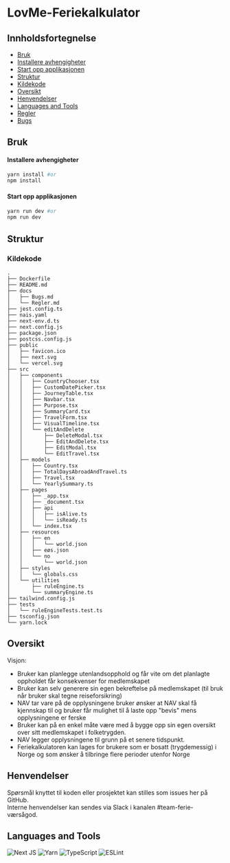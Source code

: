 # LovMe-Feriekalkulator

## Innholdsfortegnelse
- [Bruk](#bruk)
- [Installere avhengigheter](#installere-avhengigheter)
- [Start opp applikasjonen](#start-opp-applikasjonen)
- [Struktur](#struktur)
- [Kildekode](#kildekode)
- [Oversikt](#oversikt)
- [Henvendelser](#henvendelser)
- [Languages and Tools](#languages-and-tools)
- [Regler](/docs/Regler.md)
- [Bugs](/docs/Bugs.md)


## Bruk

#### Installere avhengigheter
```bash
yarn install #or
npm install
```

#### Start opp applikasjonen
```bash
yarn run dev #or 
npm run dev
```


## Struktur
### Kildekode
```
.
├── Dockerfile
├── README.md
├── docs
│   ├── Bugs.md
│   └── Regler.md
├── jest.config.ts
├── nais.yaml
├── next-env.d.ts
├── next.config.js
├── package.json
├── postcss.config.js
├── public
│   ├── favicon.ico
│   ├── next.svg
│   └── vercel.svg
├── src
│   ├── components
│   │   ├── CountryChooser.tsx
│   │   ├── CustomDatePicker.tsx
│   │   ├── JourneyTable.tsx
│   │   ├── Navbar.tsx
│   │   ├── Purpose.tsx
│   │   ├── SummaryCard.tsx
│   │   ├── TravelForm.tsx
│   │   ├── VisualTimeline.tsx
│   │   └── editAndDelete
│   │       ├── DeleteModal.tsx
│   │       ├── EditAndDelete.tsx
│   │       ├── EditModal.tsx
│   │       └── EditTravel.tsx
│   ├── models
│   │   ├── Country.tsx
│   │   ├── TotalDaysAbroadAndTravel.ts
│   │   ├── Travel.tsx
│   │   └── YearlySummary.ts
│   ├── pages
│   │   ├── _app.tsx
│   │   ├── _document.tsx
│   │   ├── api
│   │   │   ├── isAlive.ts
│   │   │   └── isReady.ts
│   │   └── index.tsx
│   ├── resources
│   │   ├── en
│   │   │   └── world.json
│   │   ├── eøs.json
│   │   └── no
│   │       └── world.json
│   ├── styles
│   │   └── globals.css
│   └── utilities
│       ├── ruleEngine.ts
│       └── summaryEngine.ts
├── tailwind.config.js
├── tests
│   └── ruleEngineTests.test.ts
├── tsconfig.json
└── yarn.lock

```


## Oversikt

Visjon:

- Bruker kan planlegge utenlandsopphold og får vite om det planlagte oppholdet får konsekvenser for medlemskapet
- Bruker kan selv generere sin egen bekreftelse på medlemskapet (til bruk når bruker skal tegne reiseforsikring)
- NAV tar vare på de opplysningene bruker ønsker at NAV skal få kjennskap til og bruker får mulighet til å laste opp "bevis" mens opplysningene er ferske
- Bruker kan på en enkel måte være med å bygge opp sin egen oversikt over sitt medlemskapet i folketrygden.
- NAV legger opplysningene til grunn på et senere tidspunkt.
- Feriekalkulatoren kan lages for brukere som er bosatt (trygdemessig) i Norge og som ønsker å tilbringe flere perioder utenfor Norge

## Henvendelser

Spørsmål knyttet til koden eller prosjektet kan stilles som issues her på GitHub.  
Interne henvendelser kan sendes via Slack i kanalen #team-ferie-værsågod.

## Languages and Tools
![Next JS](https://img.shields.io/badge/Next-black?style=for-the-badge&logo=next.js&logoColor=white)
![Yarn](https://img.shields.io/badge/yarn-%232C8EBB.svg?style=for-the-badge&logo=yarn&logoColor=white)
![TypeScript](https://img.shields.io/badge/typescript-%23007ACC.svg?style=for-the-badge&logo=typescript&logoColor=white)
![ESLint](https://img.shields.io/badge/ESLint-4B3263?style=for-the-badge&logo=eslint&logoColor=white)



